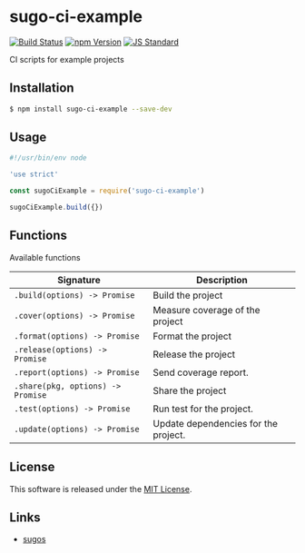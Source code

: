 sugo-ci-example
==========

<!---
This file is generated by ape-tmpl. Do not update manually.
--->

<!-- Badge Start -->
<a name="badges"></a>

[![Build Status][bd_travis_com_shield_url]][bd_travis_com_url]
[![npm Version][bd_npm_shield_url]][bd_npm_url]
[![JS Standard][bd_standard_shield_url]][bd_standard_url]

[bd_repo_url]: https://github.com/realglobe-Inc/sugo-ci-example
[bd_travis_url]: http://travis-ci.org/realglobe-Inc/sugo-ci-example
[bd_travis_shield_url]: http://img.shields.io/travis/realglobe-Inc/sugo-ci-example.svg?style=flat
[bd_travis_com_url]: http://travis-ci.com/realglobe-Inc/sugo-ci-example
[bd_travis_com_shield_url]: https://api.travis-ci.com/realglobe-Inc/sugo-ci-example.svg?token=aeFzCpBZebyaRijpCFmm
[bd_license_url]: https://github.com/realglobe-Inc/sugo-ci-example/blob/master/LICENSE
[bd_codeclimate_url]: http://codeclimate.com/github/realglobe-Inc/sugo-ci-example
[bd_codeclimate_shield_url]: http://img.shields.io/codeclimate/github/realglobe-Inc/sugo-ci-example.svg?style=flat
[bd_codeclimate_coverage_shield_url]: http://img.shields.io/codeclimate/coverage/github/realglobe-Inc/sugo-ci-example.svg?style=flat
[bd_gemnasium_url]: https://gemnasium.com/realglobe-Inc/sugo-ci-example
[bd_gemnasium_shield_url]: https://gemnasium.com/realglobe-Inc/sugo-ci-example.svg
[bd_npm_url]: http://www.npmjs.org/package/sugo-ci-example
[bd_npm_shield_url]: http://img.shields.io/npm/v/sugo-ci-example.svg?style=flat
[bd_standard_url]: http://standardjs.com/
[bd_standard_shield_url]: https://img.shields.io/badge/code%20style-standard-brightgreen.svg

<!-- Badge End -->


<!-- Description Start -->
<a name="description"></a>

CI scripts for example projects

<!-- Description End -->


<!-- Overview Start -->
<a name="overview"></a>



<!-- Overview End -->


<!-- Sections Start -->
<a name="sections"></a>

<!-- Section from "doc/guides/01.Installation.md.hbs" Start -->

<a name="section-doc-guides-01-installation-md"></a>
Installation
-----

```bash
$ npm install sugo-ci-example --save-dev
```


<!-- Section from "doc/guides/01.Installation.md.hbs" End -->

<!-- Section from "doc/guides/02.Usage.md.hbs" Start -->

<a name="section-doc-guides-02-usage-md"></a>
Usage
---------

```javascript
#!/usr/bin/env node

'use strict'

const sugoCiExample = require('sugo-ci-example')

sugoCiExample.build({})


```


<!-- Section from "doc/guides/02.Usage.md.hbs" End -->

<!-- Section from "doc/guides/03.Functions.md.hbs" Start -->

<a name="section-doc-guides-03-functions-md"></a>
Functions
---------

Available functions

| Signature | Description |
| ---- | ----------- |
| `.build(options) -> Promise` | Build the project |
| `.cover(options) -> Promise` | Measure coverage of the project |
| `.format(options) -> Promise` | Format the project |
| `.release(options) -> Promise` | Release the project |
| `.report(options) -> Promise` | Send coverage report. |
| `.share(pkg, options) -> Promise` | Share the project |
| `.test(options) -> Promise` | Run test for the project. |
| `.update(options) -> Promise` | Update dependencies for the project. |


<!-- Section from "doc/guides/03.Functions.md.hbs" End -->


<!-- Sections Start -->


<!-- LICENSE Start -->
<a name="license"></a>

License
-------
This software is released under the [MIT License](https://github.com/realglobe-Inc/sugo-ci-example/blob/master/LICENSE).

<!-- LICENSE End -->


<!-- Links Start -->
<a name="links"></a>

Links
------

+ [sugos][sugos_url]

[sugos_url]: https://github.com/realglobe-Inc/sugos

<!-- Links End -->
